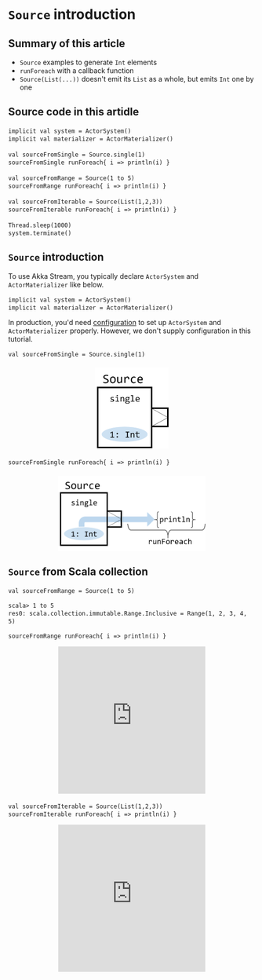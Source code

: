 # `Source` introduction

## Summary of this article 

* `Source` examples to generate `Int` elements
* `runForeach` with a callback function
* `Source(List(...))` doesn't emit its `List` as a whole, but emits `Int` one by one 

## Source code in this artidle

```
implicit val system = ActorSystem()
implicit val materializer = ActorMaterializer()

val sourceFromSingle = Source.single(1)
sourceFromSingle runForeach{ i => println(i) }

val sourceFromRange = Source(1 to 5)
sourceFromRange runForeach{ i => println(i) }

val sourceFromIterable = Source(List(1,2,3))
sourceFromIterable runForeach{ i => println(i) }

Thread.sleep(1000)
system.terminate()
```

## `Source` introduction 

To use Akka Stream, you typically declare `ActorSystem` and `ActorMaterializer` like below.
 

```
implicit val system = ActorSystem()
implicit val materializer = ActorMaterializer()
```

In production, you'd need [configuration](http://doc.akka.io/docs/akka/current/general/stream/stream-configuration.html) to set up `ActorSystem` and `ActorMaterializer` properly. 
However, we don't supply configuration in this tutorial.

```
val sourceFromSingle = Source.single(1)
```

<img style="display: block; margin: 20px auto;" src="img/Source Single 1.png" width="150px">

```
sourceFromSingle runForeach{ i => println(i) }
```

<img style="display: block; margin: 20px auto;" src="img/SourceSingle.png" width="300px">

## `Source` from Scala collection

```
val sourceFromRange = Source(1 to 5)
```

```
scala> 1 to 5
res0: scala.collection.immutable.Range.Inclusive = Range(1, 2, 3, 4, 5)
```

```
sourceFromRange runForeach{ i => println(i) }
```


<div style="width: 100%; text-align: center;">
  <iframe src="https://vine.co/v/5FTYmEWmXPW/embed/simple" width="300" height="300" frameborder="0"></iframe><script src="https://platform.vine.co/static/scripts/embed.js"></script>
</div>

```
val sourceFromIterable = Source(List(1,2,3))
sourceFromIterable runForeach{ i => println(i) }
```

<div style="width: 100%; text-align: center;">
  <iframe src="https://vine.co/v/5FTYz3bqL1m/embed/simple" width="300" height="300" frameborder="0"></iframe><script src="https://platform.vine.co/static/scripts/embed.js"></script>
</div>


